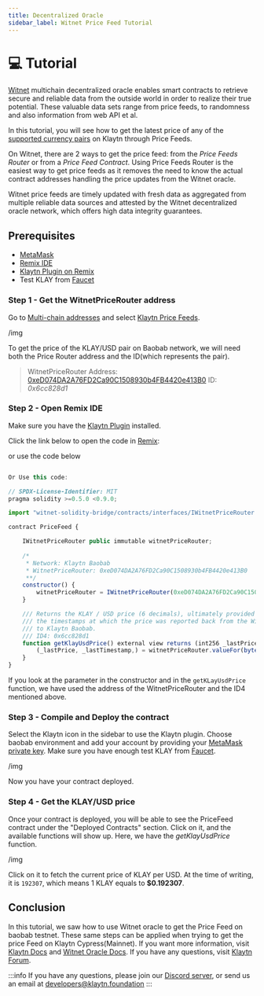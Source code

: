 ```yaml
---
title: Decentralized Oracle
sidebar_label: Witnet Price Feed Tutorial
---
```


# 💻 Tutorial <a id="Witnet Price Feed Tutorial"></a>

[Witnet](https://docs.witnet.io/) multichain decentralized oracle enables smart contracts to retrieve secure and reliable data from the outside world in order to realize their true potential. These valuable data sets range from price feeds, to randomness and also information from web API et al. 

In this tutorial, you will see how to get the latest price of any of the [supported currency pairs](https://docs.witnet.io/) on Klaytn through Price Feeds.

On Witnet, there are 2 ways to get the price feed: from the *Price Feeds Router* or from a *Price Feed Contract*. Using Price Feeds Router is the easiest way to get price feeds as it removes the need to know the actual contract addresses handling the price updates from the Witnet oracle.

Witnet price feeds are timely updated with fresh data as aggregated from multiple reliable data sources and attested by the Witnet decentralized oracle network, which offers high data integrity guarantees.


## Prerequisites <a id="Prerequisites"></a> 

* [MetaMask](https://metamask.io/download/)
* [Remix IDE](https://remix.ethereum.org/)
* [Klaytn Plugin on Remix](https://klaytn.foundation/using-klaytn-plugin-on-remix/)
* Test KLAY from [Faucet](https://baobab.wallet.klaytn.foundation/faucet)

### Step 1 - Get the WitnetPriceRouter address <a id="Get the WitnetPriceRouter address "></a>

Go to [Multi-chain addresses](https://docs.witnet.io/smart-contracts/witnet-data-feeds/addresses) and select [Klaytn Price Feeds](https://docs.witnet.io/smart-contracts/witnet-data-feeds/addresses/klaytn-price-feeds).

/img


To get the price of the KLAY/USD pair on Baobab network, we will need both the Price Router address and the ID(which represents the pair).
> WitnetPriceRouter Address: [0xeD074DA2A76FD2Ca90C1508930b4FB4420e413B0](https://baobab.scope.klaytn.com/account/0xeD074DA2A76FD2Ca90C1508930b4FB4420e413B0?tabId=txList)
> ID: *0x6cc828d1*


### Step 2 - Open Remix IDE <a id="Step2 - Open Remix IDE"></a>

Make sure you have the [Klaytn Plugin](https://klaytn.foundation/using-klaytn-plugin-on-remix/) installed.

Click the link below to open the code in [Remix](https://remix.ethereum.org/#url=https://github.com/tantely-klaytn/witnet-oracle/blob/main/PriceFeed.sol):

or use the code below


```javascript

Or Use this code:

// SPDX-License-Identifier: MIT
pragma solidity >=0.5.0 <0.9.0;

import "witnet-solidity-bridge/contracts/interfaces/IWitnetPriceRouter.sol";

contract PriceFeed {

    IWitnetPriceRouter public immutable witnetPriceRouter;
    
    /*
     * Network: Klaytn Baobab
     * WitnetPriceRouter: 0xeD074DA2A76FD2Ca90C1508930b4FB4420e413B0
     **/
    constructor() {
        witnetPriceRouter = IWitnetPriceRouter(0xeD074DA2A76FD2Ca90C1508930b4FB4420e413B0);
    }

    /// Returns the KLAY / USD price (6 decimals), ultimately provided by the Witnet oracle, and
    /// the timestamps at which the price was reported back from the Witnet oracle's sidechain 
    /// to Klaytn Baobab. 
    /// ID4: 0x6cc828d1
    function getKlayUsdPrice() external view returns (int256 _lastPrice, uint256 _lastTimestamp) {
        (_lastPrice, _lastTimestamp,) = witnetPriceRouter.valueFor(bytes4(0x6cc828d1));
    }
}

```
If you look at the parameter in the constructor and in the `getKLayUsdPrice` function, we have used the address of the WitnetPriceRouter and the ID4 mentioned above.

### Step 3 - Compile and Deploy the contract <a id="Step 3 - Compile and Deploy the contract"></a>

Select the Klaytn icon in the sidebar to use the Klaytn plugin. Choose baobab environment and add your account by providing your [MetaMask private key](https://metamask.zendesk.com/hc/en-us/articles/360015289632-How-to-export-an-account-s-private-key#:~:text=On%20the%20account%20page%2C%20click,click%20%E2%80%9CConfirm%E2%80%9D%20to%20proceed.). Make sure you have enough test KLAY from [Faucet](https://baobab.wallet.klaytn.foundation/faucet).

/img

Now you have your contract deployed. 

### Step 4 - Get the KLAY/USD price <a id="Step 4 - Get the KLAY/USD price"></a>
Once your contract is deployed, you will be able to see the PriceFeed contract under the "Deployed Contracts" section. Click on it, and the available functions will show up. Here, we have the *getKlayUsdPrice* function.

/img

Click on it to fetch the current price of KLAY per USD. At the time of writing, it is `192307`, which means 1 KLAY equals to **$0.192307**.

## Conclusion <a id="Conclusion"></a>
In this tutorial, we saw how to use Witnet oracle to get the Price Feed on baobab testnet. These same steps can be applied when trying to get the price Feed on Klaytn Cypress(Mainnet).  If you want more information, visit [Klaytn Docs](https://docs.klaytn.foundation/) and [Witnet Oracle Docs](https://docs.witnet.io/). If you have any questions, visit [Klaytn Forum](https://forum.klaytn.foundation/).




:::info
If you have any questions, please join our [Discord server](https://discord.io/KlaytnOfficial), or send us an email at developers@klaytn.foundation
:::